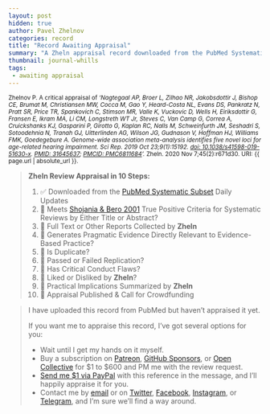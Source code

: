 ```yaml
---
layout: post
hidden: true
author: Pavel Zhelnov
categories: record
title: "Record Awaiting Appraisal"
summary: "A Zheln appraisal record downloaded from the PubMed Systematic Subset daily updates."
thumbnail: journal-whills
tags:
 - awaiting appraisal
---
```


<small id="citation">Zhelnov P. A critical appraisal of _‘Nagtegaal AP, Broer L, Zilhao NR, Jakobsdottir J, Bishop CE, Brumat M, Christiansen MW, Cocca M, Gao Y, Heard-Costa NL, Evans DS, Pankratz N, Pratt SR, Price TR, Spankovich C, Stimson MR, Valle K, Vuckovic D, Wells H, Eiriksdottir G, Fransen E, Ikram MA, Li CM, Longstreth WT Jr, Steves C, Van Camp G, Correa A, Cruickshanks KJ, Gasparini P, Girotto G, Kaplan RC, Nalls M, Schweinfurth JM, Seshadri S, Sotoodehnia N, Tranah GJ, Uitterlinden AG, Wilson JG, Gudnason V, Hoffman HJ, Williams FMK, Goedegebure A. Genome-wide association meta-analysis identifies five novel loci for age-related hearing impairment. Sci Rep. 2019 Oct 23;9(1):15192. [doi: 10.1038/s41598-019-51630-x](https://doi.org/10.1038/s41598-019-51630-x). [PMID: 31645637](https://pubmed.gov/31645637); [PMCID: PMC6811684](https://ncbi.nlm.nih.gov/pmc/PMC6811684)’._ Zheln. 2020 Nov 7;45(2):r671d30. URI: {{ page.url | absolute_url }}.</small>

> **Zheln Review Appraisal in 10 Steps:**
>
> 1. ✅ Downloaded from the [PubMed Systematic Subset](https://github.com/p1m-ortho/qs-global-ortho-search-queries/blob/global-sr-query/README.md) Daily Updates
> 2. 🔄 Meets [Shojania & Bero 2001](https://www.researchgate.net/publication/11820967_Taking_Advantage_of_the_Explosion_of_Systematic_Reviews_An_Efficient_MEDLINE_Search_Strategy) True Positive Criteria for Systematic Reviews by Either Title or Abstract?
> 3. 🔄 Full Text or Other Reports Collected by **Zheln**
> 4. 🔄 Generates Pragmatic Evidence Directly Relevant to Evidence-Based Practice?
> 5. 🔄 Is Duplicate?
> 6. 🔄 Passed or Failed Replication?
> 7. 🔄 Has Critical Conduct Flaws?
> 8. 🔄 Liked or Disliked by **Zheln**?
> 9. 🔄 Practical Implications Summarized by **Zheln**
> 10. 🔄 Appraisal Published & Call for Crowdfunding

> I have uploaded this record from PubMed but haven’t appraised it yet.
>
> If you want me to appraise this record, I’ve got several options for you:
> * Wait until I get my hands on it myself.
> * Buy a subscription on [Patreon](https://patreon.com/zheln), [GitHub Sponsors](https://github.com/sponsors/drzhelnov), or [Open Collective](https://opencollective.com/zheln) for $1 to $600 and PM me with the review request.
> * [Send me $1 via PayPal](https://paypal.me/pjelnov) with this reference in the message, and I’ll happily appraise it for you.
> * Contact me by [email](mailto:pavel@zheln.com) or on [Twitter](https://twitter.com/drzhelnov), [Facebook](https://facebook.com/drzhelnov), [Instagram](https://instagram.com/igzheln), or [Telegram](https://t.me/drzhelnov), and I’m sure we’ll find a way around.
